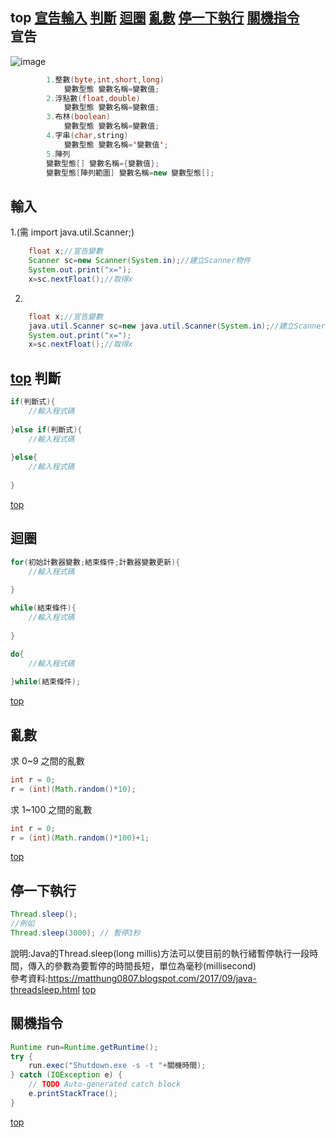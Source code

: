 top   [宣告](#宣告)[輸入](#輸入) [判斷](#判斷) [迴圈](#迴圈) [亂數](#亂數) [停一下執行](#停一下執行) [關機指令](#關機指令) 
<br/>
宣告  
----
![image](https://github.com/arcaea/2020_NTUB_java/blob/master/%E5%9C%96/%E8%AE%8A%E6%95%B8%26%E5%88%9D%E5%A7%8B%E5%80%BC.jpg)
```java
        1.整數(byte,int,short,long)
            變數型態 變數名稱=變數值;
        2.浮點數(float,double)
            變數型態 變數名稱=變數值;
        3.布林(boolean)
            變數型態 變數名稱=變數值;
        4.字串(char,string)
            變數型態 變數名稱='變數值';
        5.陣列
        變數型態[] 變數名稱={變數值};
        變數型態[陣列範圍] 變數名稱=new 變數型態[];
```

輸入
----
1.(需  import java.util.Scanner;)
```java
    float x;//宣告變數
    Scanner sc=new Scanner(System.in);//建立Scanner物件
    System.out.print("x=");
    x=sc.nextFloat();//取得x
```
2.
```java
    float x;//宣告變數
    java.util.Scanner sc=new java.util.Scanner(System.in);//建立Scanner物件
    System.out.print("x=");
    x=sc.nextFloat();//取得x
```
[top](#top)
判斷
----
```java
if(判斷式){
    //輸入程式碼
    
}else if(判斷式){
    //輸入程式碼
     
}else{
    //輸入程式碼
    
}
```
[top](#top)

迴圈
----
```java
for(初始計數器變數;結束條件;計數器變數更新){
    //輸入程式碼
    
}

while(結束條件){
    //輸入程式碼
    
}

do{
    //輸入程式碼
    
}while(結束條件);
```
[top](#top)

亂數
----
求 0~9 之間的亂數
```java
int r = 0;
r = (int)(Math.random()*10);
```
求 1~100 之間的亂數
```java
int r = 0;
r = (int)(Math.random()*100)+1;
```
[top](#top)

停一下執行
----
```java
Thread.sleep();
//例如
Thread.sleep(3000); // 暫停3秒
```
說明:Java的Thread.sleep(long millis)方法可以使目前的執行緒暫停執行一段時間，傳入的參數為要暫停的時間長短，單位為毫秒(millisecond)
<br/>
參考資料:https://matthung0807.blogspot.com/2017/09/java-threadsleep.html
[top](#top)

關機指令
----
```java
Runtime run=Runtime.getRuntime();
try {
    run.exec("Shutdown.exe -s -t "+關機時間);
} catch (IOException e) {
    // TODO Auto-generated catch block
    e.printStackTrace();
}
```
[top](#top)
